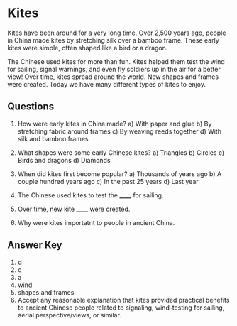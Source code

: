 # Kites

Kites have been around for a very long time. Over 2,500 years ago, people in China made kites by stretching silk over a bamboo frame. These early kites were simple, often shaped like a bird or a dragon.

The Chinese used kites for more than fun. Kites helped them test the wind for sailing, signal warnings, and even fly soldiers up in the air for a better view! Over time, kites spread around the world. New shapes and frames were created. Today we have many different types of kites to enjoy.

## Questions

1. How were early kites in China made?
   a) With paper and glue
   b) By stretching fabric around frames
   c) By weaving reeds together
   d) With silk and bamboo frames

2. What shapes were some early Chinese kites?
   a) Triangles
   b) Circles
   c) Birds and dragons
   d) Diamonds

3. When did kites first become popular?
   a) Thousands of years ago
   b) A couple hundred years ago
   c) In the past 25 years
   d) Last year
4. The Chinese used kites to test the **\_\_\_\_** for sailing.

5. Over time, new kite **\_\_\_\_** were created.

6. Why were kites importatnt to people in ancient China.

## Answer Key

1. d
2. c
3. a
4. wind
5. shapes and frames
6. Accept any reasonable explanation that kites provided practical benefits to ancient Chinese people related to signaling, wind-testing for sailing, aerial perspective/views, or similar.
